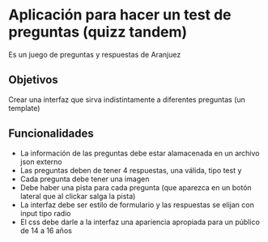 # Aplicación para hacer un test de preguntas (quizz tandem)
Es un juego de preguntas y respuestas de Aranjuez
## Objetivos
Crear una interfaz que sirva indistintamente a diferentes preguntas (un template)
## Funcionalidades
- La información de las preguntas debe estar alamacenada en un archivo json externo
- Las preguntas deben de tener 4 respuestas, una válida, tipo test y 
- Cada pregunta debe tener una imagen
- Debe haber una pista para cada pregunta (que aparezca en un botón lateral que al clickar salga la pista)
- La interfaz debe ser estilo de formulario y las respuestas se elijan con input tipo radio
- El css debe darle a la interfaz una apariencia apropiada para un público de 14 a 16 años
